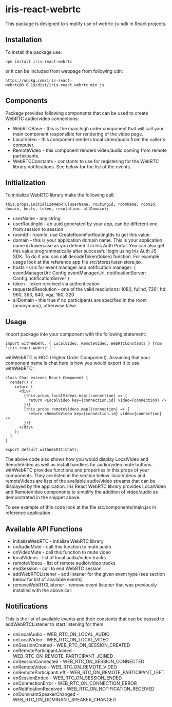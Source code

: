 # iris-react-webrtc
This package is designed to simplify use of webrtc-js-sdk in React projects.

## Installation
To install the package use:

```
npm install iris-react-webrtc
```

or it can be included from webpage from following cdn:

```
https://unpkg.com/iris-react-webrtc@0.0.19/dist/iris.react.webrtc.min.js
```

## Components
Package provides following components that can be used to create WebRTC audio/video connections:

* WebRTCBase - this is the main high order component that will call your main component responsible for rendering of the video page.
* LocalVideo - this component renders local video/audio from the caller's computer.
* RemoteVideo - this component renders video/audio coming from remote participants.
* WebRTCConstants - constants to use for registering for the WebRTC library notifications.  See below for the list of the events.

## Initialization
To initialize WebRTC library make the following call:

```
this.props.initializeWebRTC(userName, routingId, roomName, roomId, domain, hosts, token, resolution, allDomain);
```

* userName - any string
* userRoutingId - an uuid generated by your app, can be different one from session to session
* roomId - roomId, use CreateRoomForRoutingIds to get this value.
* domain - this is your application domain name.  This is your application name in lowercase as you defined it in Iris Auth Portal.  You can also get this value programmatically after successful login using Iris Auth JS SDK.  To do it you can call decodeToken(token) function.  For example usage look at the reference app file src/stores/user-store.jsx.
* hosts - urls for event manager and notification manager: { eventManagerUrl: Config.eventManagerUrl, notificationServer: Config.notificationServer }
* token - token received via authentication
* requestedResolution - one of the valid resolutions: 1080, fullhd, 720', hd, 960, 360, 640, vga, 180, 320
* allDomain - this true if no participants are specified in the room (anonymous), otherwise false

## Usage
Import package into your component with the following statement:

```
import withWebRTC, { LocalVideo, RemoteVideo, WebRTCConstants } from 'iris-react-webrtc';
```

withWebRTC is HOC (Higher Order Component).  Assuming that your component name is chat here is how you would export it to use withWebRTC:

```
class Chat extends React.Component {
  render() {
    return (
      <div>
        {this.props.localVideos.map((connection) => {
          return <LocalVideo key={connection.id} video={connection} />
        })}
        {this.props.remoteVideos.map((connection) => {
          return <RemoteVideo key={connection.id} video={connection} />
        })}
      </div>
    );
  }
}

export default withWebRTC(Chat);
```

The above code also shows how you would display LocalVideo and RemoteVideo as well as install handlers for audio/video mute buttons.  withWebRTC provides functions and properties in this.props of your components.  They are listed in the section below.  localVideos and remoteVideos are lists of the available audio/video streams that can be displayed by the application. Iris React WebRTC library provides LocalVideo and RemoteVideo components to simplify the addition of video/audio as demonstrated in the snippet above.  

To see example of this code look at the file src/components/main.jsx in reference application.

## Available API Functions
* initializeWebRTC - intialize WebRTC library
* onAudioMute - call this function to mute audio
* onVideoMute - call this function to mute video
* localVideos - list of local audio/video tracks
* remoteVideos - list of remote audio/video tracks
* endSession - call to end WebRTC session
* addWebRTCListener - add listener for the given event type (see section below for list of available events)
* removeWebRTCListener - remove event listener that was previously installed with the above call

## Notifications
This is the list of available events and their constants that can be passed to addWebRTCListener to start listening for them.

* onLocalAudio - WEB_RTC_ON_LOCAL_AUDIO
* onLocalVideo - WEB_RTC_ON_LOCAL_VIDEO
* onSessionCreated - WEB_RTC_ON_SESSION_CREATED
* onRemoteParticipantJoined - WEB_RTC_ON_REMOTE_PARTICIPANT_JOINED
* onSessionConnected - WEB_RTC_ON_SESSION_CONNECTED
* onRemoteVideo - WEB_RTC_ON_REMOTE_VIDEO
* onRemoteParticipantLeft - WEB_RTC_ON_REMOTE_PARTICIPANT_LEFT
* onSessionEnded - WEB_RTC_ON_SESSION_ENDED
* onConnectionError - WEB_RTC_ON_CONNECTION_ERROR
* onNotificationReceived - WEB_RTC_ON_NOTIFICATION_RECEIVED
* onDominantSpeakerChanged - WEB_RTC_ON_DOMINANT_SPEAKER_CHANGED
